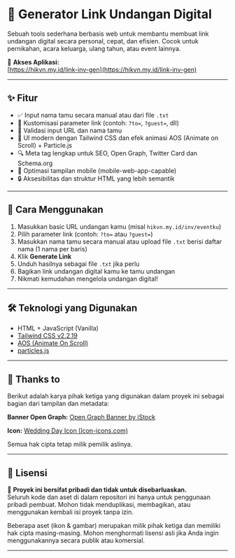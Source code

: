 # 💌 Generator Link Undangan Digital

Sebuah tools sederhana berbasis web untuk membantu membuat link undangan digital secara personal, cepat, dan efisien. Cocok untuk pernikahan, acara keluarga, ulang tahun, atau event lainnya.

🔗 **Akses Aplikasi:**  
[https://hikvn.my.id/link-inv-gen](https://hikvn.my.id/link-inv-gen)

---

## ✨ Fitur

- ✅ Input nama tamu secara manual atau dari file `.txt`
- 🔗 Kustomisasi parameter link (contoh: `?to=`, `?guest=`, dll)
- 🧠 Validasi input URL dan nama tamu
- 🎨 UI modern dengan Tailwind CSS dan efek animasi AOS (Animate on Scroll) + Particle.js
- 🔍 Meta tag lengkap untuk SEO, Open Graph, Twitter Card dan Schema.org
- 📱 Optimasi tampilan mobile (mobile-web-app-capable)
- 🔒 Aksesibilitas dan struktur HTML yang lebih semantik

---

## 🚀 Cara Menggunakan

1. Masukkan basic URL undangan kamu (misal `hikvn.my.id/inv/eventku`)
2. Pilih parameter link (contoh: `?to=` atau `?guest=`)
3. Masukkan nama tamu secara manual atau upload file `.txt` berisi daftar nama (1 nama per baris)
4. Klik **Generate Link**
5. Unduh hasilnya sebagai file `.txt` jika perlu
6. Bagikan link undangan digital kamu ke tamu undangan
7. Nikmati kemudahan mengelola undangan digital!

---

## 🛠️ Teknologi yang Digunakan

- HTML + JavaScript (Vanilla)
- [Tailwind CSS v2.2.19](https://tailwindcss.com/)
- [AOS (Animate On Scroll)](https://michalsnik.github.io/aos/)
- [particles.js](https://vincentgarreau.com/particles.js/)

---

## 🙏 Thanks to

Berikut adalah karya pihak ketiga yang digunakan dalam proyek ini sebagai bagian dari tampilan dan metadata:

**Banner Open Graph:** [Open Graph Banner by iStock](https://www.istockphoto.com/id/foto/pernikahan-nasional-pengantin-pernikahan-pasangan-muslim-selama-upacara-pernikahan-gm1298757652-391565184?utm_source=pixabay&utm_medium=affiliate&utm_campaign=sponsored_image&utm_content=srp_topbannerNone_media&utm_term=nikah+muslim)

**Icon:** [Wedding Day Icon (Icon-icons.com)](https://icon-icons.com/icon/wedding-day/42243)

Semua hak cipta tetap milik pemilik aslinya.

---

## 📌 Lisensi

🛑 **Proyek ini bersifat pribadi dan tidak untuk disebarluaskan.**  
Seluruh kode dan aset di dalam repositori ini hanya untuk penggunaan pribadi pembuat. Mohon tidak menduplikasi, membagikan, atau menggunakan kembali isi proyek tanpa izin.

Beberapa aset (ikon & gambar) merupakan milik pihak ketiga dan memiliki hak cipta masing-masing. Mohon menghormati lisensi asli jika Anda ingin menggunakannya secara publik atau komersial.

---
